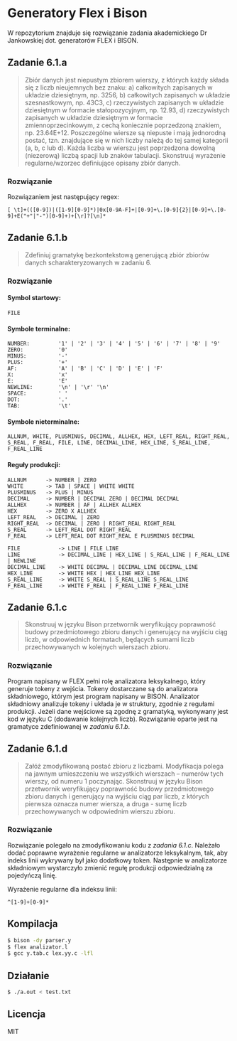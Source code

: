 # Generatory Flex i Bison

W repozytorium znajduje się rozwiązanie zadania akademickiego Dr Jankowskiej dot. generatorów FLEX i BISON.

## Zadanie 6.1.a

> Zbiór danych jest niepustym zbiorem wierszy, z których każdy składa się z liczb nieujemnych bez znaku:
> a) całkowitych zapisanych w układzie dziesiętnym, np. 3256,
> b) całkowitych zapisanych w układzie szesnastkowym, np. 43C3,
> c) rzeczywistych zapisanych w układzie dziesiętnym w formacie stałopozycyjnym, np. 12.93,
> d) rzeczywistych zapisanych w układzie dziesiętnym w formacie zmiennoprzecinkowym, z cechą koniecznie poprzedzoną znakiem, np. 23.64E+12.
> Poszczególne wiersze są niepuste i mają jednorodną postać, tzn. znajdujące się w nich liczby należą do tej samej kategorii (a, b, c lub d). Każda liczba w wierszu jest poprzedzona dowolną (niezerową) liczbą spacji lub znaków tabulacji.
> Skonstruuj wyrażenie regularne/wzorzec definiujące opisany zbiór danych.

### Rozwiązanie

Rozwiązaniem jest następujący regex:

```
[ \t]+(([0-9])|([1-9][0-9]*)|0x[0-9A-F]+|[0-9]+\.[0-9]{2}|[0-9]+\.[0-9]+E("+"|"-")[0-9]+)+[\r]?[\n]*
```

## Zadanie 6.1.b

> Zdefiniuj gramatykę bezkontekstową generującą zbiór zbiorów danych
> scharakteryzowanych w zadaniu 6.

### Rozwiązanie

#### Symbol startowy:

```
FILE
```

#### Symbole terminalne:

```
NUMBER:         '1' | '2' | '3' | '4' | '5' | '6' | '7' | '8' | '9'
ZERO:           '0'
MINUS:          '-'
PLUS:           '+'
AF:             'A' | 'B' | 'C' | 'D' | 'E' | 'F'
X:              'x'
E:              'E'
NEWLINE:        '\n' | '\r' '\n'
SPACE:          ' '
DOT:            '.'
TAB:            '\t'
```

#### Symbole nieterminalne:

```
ALLNUM, WHITE, PLUSMINUS, DECIMAL, ALLHEX, HEX, LEFT_REAL, RIGHT_REAL, S_REAL, F_REAL, FILE, LINE, DECIMAL_LINE, HEX_LINE, S_REAL_LINE, F_REAL_LINE
```

#### Reguły produkcji:

```
ALLNUM      -> NUMBER | ZERO
WHITE       -> TAB | SPACE | WHITE WHITE
PLUSMINUS   -> PLUS | MINUS
DECIMAL     -> NUMBER | DECIMAL ZERO | DECIMAL DECIMAL
ALLHEX      -> NUMBER | AF | ALLHEX ALLHEX
HEX         -> ZERO X ALLHEX
LEFT_REAL   -> DECIMAL | ZERO
RIGHT_REAL  -> DECIMAL | ZERO | RIGHT_REAL RIGHT_REAL
S_REAL      -> LEFT_REAL DOT RIGHT_REAL
F_REAL      -> LEFT_REAL DOT RIGHT_REAL E PLUSMINUS DECIMAL

FILE            -> LINE | FILE LINE
LINE            -> DECIMAL_LINE | HEX_LINE | S_REAL_LINE | F_REAL_LINE | NEWLINE
DECIMAL_LINE    -> WHITE DECIMAL | DECIMAL_LINE DECIMAL_LINE
HEX_LINE        -> WHITE HEX | HEX_LINE HEX_LINE
S_REAL_LINE     -> WHITE S_REAL | S_REAL_LINE S_REAL_LINE
F_REAL_LINE     -> WHITE F_REAL | F_REAL_LINE F_REAL_LINE
```

## Zadanie 6.1.c

> Skonstruuj w języku Bison przetwornik weryfikujący poprawność budowy przedmiotowego zbioru danych i generujący na wyjściu ciąg liczb, w odpowiednich formatach, będących sumami liczb przechowywanych w kolejnych wierszach zbioru.

### Rozwiązanie

Program napisany w FLEX pełni rolę analizatora leksykalnego, który generuje tokeny z wejścia. Tokeny dostarczane są do analizatora składniowego, którym jest program napisany w BISON. Analizator składniowy analizuje tokeny i układa je w struktury, zgodnie z regułami produkcji. Jeżeli dane wejściowe są zgodnę z gramatyką, wykonywany jest kod w języku C (dodawanie kolejnych liczb).
Rozwiązanie oparte jest na gramatyce zdefiniowanej w _zadaniu 6.1.b_.

## Zadanie 6.1.d

> Załóż zmodyfikowaną postać zbioru z liczbami. Modyfikacja polega na jawnym umieszczeniu we wszystkich wierszach – numerów tych wierszy, od numeru 1 poczynając.
> Skonstruuj w języku Bison przetwornik weryfikujący poprawność budowy przedmiotowego zbioru danych i generujący na wyjściu ciąg par liczb, z których pierwsza oznacza numer wiersza, a druga - sumę liczb przechowywanych w odpowiednim wierszu zbioru.

### Rozwiązanie

Rozwiązanie polegało na zmodyfikowaniu kodu z _zadania 6.1.c_. Należało dodać poprawne wyrażenie regularne w analizatorze leksykalnym, tak, aby indeks linii wykrywany był jako dodatkowy token. Następnie w analizatorze składniowym wystarczyło zmienić regułę produkcji odpowiedzialną za pojedyńczą linię.

Wyrażenie regularne dla indeksu linii:

```
^[1-9]+[0-9]*
```

## Kompilacja

```sh
$ bison -dy parser.y
$ flex analizator.l
$ gcc y.tab.c lex.yy.c -lfl
```

## Działanie

```sh
$ ./a.out < test.txt
```

## Licencja

MIT
